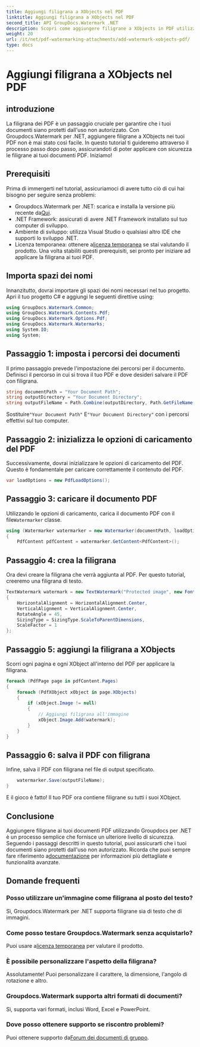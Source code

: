 ```yaml
---
title: Aggiungi filigrana a XObjects nel PDF
linktitle: Aggiungi filigrana a XObjects nel PDF
second_title: API GroupDocs.Watermark .NET
description: Scopri come aggiungere filigrane a XObjects in PDF utilizzando Groupdocs.Watermark per .NET. Segui la nostra guida passo passo per una facile implementazione.
weight: 20
url: /it/net/pdf-watermarking-attachments/add-watermark-xobjects-pdf/
type: docs
---
```

# Aggiungi filigrana a XObjects nel PDF

## introduzione
La filigrana dei PDF è un passaggio cruciale per garantire che i tuoi documenti siano protetti dall'uso non autorizzato. Con Groupdocs.Watermark per .NET, aggiungere filigrane a XObjects nei tuoi PDF non è mai stato così facile. In questo tutorial ti guideremo attraverso il processo passo dopo passo, assicurandoti di poter applicare con sicurezza le filigrane ai tuoi documenti PDF. Iniziamo!
## Prerequisiti
Prima di immergerti nel tutorial, assicuriamoci di avere tutto ciò di cui hai bisogno per seguire senza problemi:
-  Groupdocs.Watermark per .NET: scarica e installa la versione più recente da[Qui](https://releases.groupdocs.com/Watermark/net/).
- .NET Framework: assicurati di avere .NET Framework installato sul tuo computer di sviluppo.
- Ambiente di sviluppo: utilizza Visual Studio o qualsiasi altro IDE che supporti lo sviluppo .NET.
-  Licenza temporanea: ottenere a[licenza temporanea](https://purchase.groupdocs.com/temporary-license/) se stai valutando il prodotto.
Una volta stabiliti questi prerequisiti, sei pronto per iniziare ad applicare la filigrana ai tuoi PDF.
## Importa spazi dei nomi
Innanzitutto, dovrai importare gli spazi dei nomi necessari nel tuo progetto. Apri il tuo progetto C# e aggiungi le seguenti direttive using:
```csharp
using GroupDocs.Watermark.Common;
using GroupDocs.Watermark.Contents.Pdf;
using GroupDocs.Watermark.Options.Pdf;
using GroupDocs.Watermark.Watermarks;
using System.IO;
using System;
```
## Passaggio 1: imposta i percorsi dei documenti
Il primo passaggio prevede l'impostazione dei percorsi per il documento. Definisci il percorso in cui si trova il tuo PDF e dove desideri salvare il PDF con filigrana.
```csharp
string documentPath = "Your Document Path";
string outputDirectory = "Your Document Directory";
string outputFileName = Path.Combine(outputDirectory, Path.GetFileName(documentPath));
```
 Sostituire`"Your Document Path"` E`"Your Document Directory"` con i percorsi effettivi sul tuo computer.
## Passaggio 2: inizializza le opzioni di caricamento del PDF
Successivamente, dovrai inizializzare le opzioni di caricamento del PDF. Questo è fondamentale per caricare correttamente il contenuto del PDF.
```csharp
var loadOptions = new PdfLoadOptions();
```
## Passaggio 3: caricare il documento PDF
Utilizzando le opzioni di caricamento, carica il documento PDF con il file`Watermarker` classe.
```csharp
using (Watermarker watermarker = new Watermarker(documentPath, loadOptions))
{
    PdfContent pdfContent = watermarker.GetContent<PdfContent>();
```
## Passaggio 4: crea la filigrana
Ora devi creare la filigrana che verrà aggiunta al PDF. Per questo tutorial, creeremo una filigrana di testo.
```csharp
TextWatermark watermark = new TextWatermark("Protected image", new Font("Arial", 8))
{
    HorizontalAlignment = HorizontalAlignment.Center,
    VerticalAlignment = VerticalAlignment.Center,
    RotateAngle = 45,
    SizingType = SizingType.ScaleToParentDimensions,
    ScaleFactor = 1
};
```
## Passaggio 5: aggiungi la filigrana a XObjects
Scorri ogni pagina e ogni XObject all'interno del PDF per applicare la filigrana.
```csharp
foreach (PdfPage page in pdfContent.Pages)
{
    foreach (PdfXObject xObject in page.XObjects)
    {
        if (xObject.Image != null)
        {
            // Aggiungi filigrana all'immagine
            xObject.Image.Add(watermark);
        }
    }
}
```
## Passaggio 6: salva il PDF con filigrana
Infine, salva il PDF con filigrana nel file di output specificato.
```csharp
    watermarker.Save(outputFileName);
}
```
E il gioco è fatto! Il tuo PDF ora contiene filigrane su tutti i suoi XObject.
## Conclusione
 Aggiungere filigrane ai tuoi documenti PDF utilizzando Groupdocs per .NET è un processo semplice che fornisce un ulteriore livello di sicurezza. Seguendo i passaggi descritti in questo tutorial, puoi assicurarti che i tuoi documenti siano protetti dall'uso non autorizzato. Ricorda che puoi sempre fare riferimento a[documentazione](https://tutorials.groupdocs.com/Watermark/net/) per informazioni più dettagliate e funzionalità avanzate.
## Domande frequenti
### Posso utilizzare un'immagine come filigrana al posto del testo?
Sì, Groupdocs.Watermark per .NET supporta filigrane sia di testo che di immagini.
### Come posso testare Groupdocs.Watermark senza acquistarlo?
 Puoi usare a[licenza temporanea](https://purchase.groupdocs.com/temporary-license/) per valutare il prodotto.
### È possibile personalizzare l'aspetto della filigrana?
Assolutamente! Puoi personalizzare il carattere, la dimensione, l'angolo di rotazione e altro.
### Groupdocs.Watermark supporta altri formati di documenti?
Sì, supporta vari formati, inclusi Word, Excel e PowerPoint.
### Dove posso ottenere supporto se riscontro problemi?
 Puoi ottenere supporto da[Forum dei documenti di gruppo](https://forum.groupdocs.com/c/watermark/19).